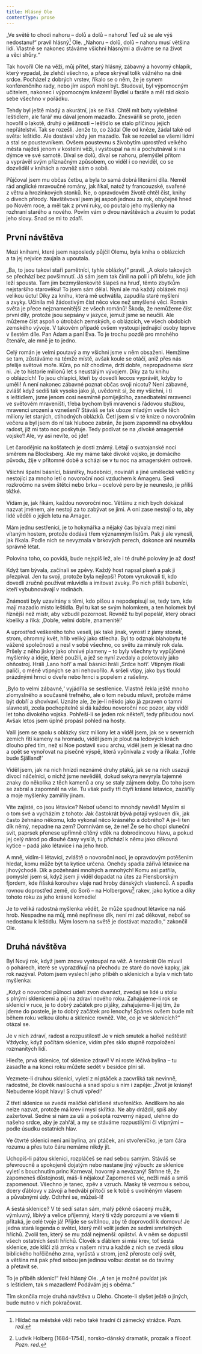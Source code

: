 ```yaml
---
title: Hlásný Ole
contentType: prose
---
```


„Ve světě to chodí nahoru – dolů a dolů – nahoru! Teď už se ale výš nedostanu!“ pravil hlásný[^10] Ole. „Nahoru – dolů, dolů – nahoru musí většina lidí. Vlastně se nakonec stáváme všichni hlásnými a díváme se na život a věci shůry.“

Tak hovořil Ole na věži, můj přítel, starý hlásný, zábavný a hovorný chlapík, který vypadal, že zlehčí všechno, a přece skrýval tolik vážného na dně srdce. Pocházel z dobrých vrstev, říkalo se o něm, že je synem konferenčního rady, nebo jím aspoň mohl být. Studoval, byl výpomocným učitelem, nakonec i výpomocným knězem! Bydlel u faráře a měl rád okolo sebe všechno v pořádku.

Tehdy byl ještě mladý a akurátní, jak se říká. Chtěl mít boty vyleštěné leštidlem, ale farář mu dával jenom mazadlo. Znesvářili se proto, jeden hovořil o lakotě, druhý o ješitnosti – leštidlo se stalo příčinou jejich nepřátelství. Tak se rozešli. Jenže to, co žádal Ole od kněze, žádal také od světa: leštidlo. Ale dostával vždy jen mazadlo. Tak se rozešel se všemi lidmi a stal se poustevníkem. Ovšem poustevnu s živobytím uprostřed velkého města najdeš jenom v kostelní věži, i vystoupal na ni a pochutnával si na dýmce ve své samotě. Díval se dolů, díval se nahoru, přemýšlel přitom a vyprávěl svým příznačným způsobem, co viděl i co neviděl, co se dozvěděl v knihách a rovněž sám o sobě.

Půjčoval jsem mu občas četbu, a byla to samá dobrá literární díla. Neměl rád anglické mravoučné romány, jak říkal, natož ty francouzské, svařené z větru a hrozinkových stonků. Ne, o opravdovém životě chtěl číst, knihy o divech přírody. Navštěvoval jsem jej aspoň jednou za rok, obyčejně hned po Novém roce, a měl tak z první ruky, co poutalo jeho myšlenky na rozhraní starého a nového. Povím vám o dvou návštěvách a zkusím to podat jeho slovy. Snad se mi to zdaří.

## První návštěva

Mezi knihami, které jsem naposledy půjčil Olemu, byla kniha o oblázcích a ta jej nejvíce zaujala a upoutala.

„Ba, to jsou takoví staří pamětníci, tyhle oblázky!“ pravil. „A okolo takových se přechází bez povšimnutí. Já sám jsem tak činil na poli i při břehu, kde jich leží spousta. Tam jim bezmyšlenkovitě šlapeš na hruď, těmto zbytkům nejstaršího starověku! To jsem sám dělal. Nyní ale má každý oblázek moji velikou úctu! Díky za knihu, která mě uchvátila, zapudila staré myšlení a zvyky. Učinila mě žádostivým číst něco více než smyšlené věci. Román světa je přece nejznamenitější ze všech románů! Škoda, že nemůžeme číst první díly, protože jsou sepsány v jazyce, jemuž jsme se neučili. Ale můžeme číst aspoň o útrobách zemských, o oblázcích, ve všech obdobích zemského vývoje. V takovém případě ovšem vystoupí jednající osoby teprve v šestém díle. Pan Adam a paní Eva. To je trochu pozdě pro mnohého čtenáře, ale mně je to jedno.

Celý román je velmi poutavý a my všichni jsme v něm obsaženi. Hemžíme se tam, zůstáváme na témže místě, avšak koule se otáčí, aniž přes nás přelije světové moře. Kůra, po níž chodíme, drží dobře, nepropadneme skrz ni. Je to historie milionů let s neustálým vývojem. Díky za tu knihu o oblázcích! To jsou chlapíci, kteří by dovedli leccos vyprávět, kdyby to uměli! A není nakonec zábavné poznat občas svoji nicotu? Není zábavné, zvlášť když sedíš tak vysoko jako já, uvědomit si, že my všichni, i ti s leštidlem, jsme jenom cosi nesmírně pomíjejícího, zanedbatelní mravenci ve světovém mraveništi, třeba bychom byli mravenci s řádovou stužkou, mravenci urození a vznešení? Stáváš se tak uboze mladým vedle těch miliony let starých, ctihodných oblázků. Četl jsem si v té knize o novoročním večeru a byl jsem do ní tak hluboce zabrán, že jsem zapomněl na obvyklou radost, již mi tato noc poskytuje. Tedy podívat se na ‚divoké amagerské vojsko‘! Ale, vy asi nevíte, oč jde!

Let čarodějnic na košťatech je dosti známý. Létají o svatojanské noci směrem na Blocksberg. Ale my máme také divoké vojsko, je domácího původu, žije v přítomné době a schází se v tu noc na amagerském ostrově.

Všichni špatní básníci, básnířky, hudebníci, novináři a jiné umělecké veličiny nestojící za mnoho letí o novoroční noci vzduchem k Amageru. Sedí rozkročmo na svém štětci nebo brku – ocelové pero by je neuneslo, je příliš těžké.

Vídám je, jak říkám, každou novoroční noc. Většinu z nich bych dokázal nazvat jménem, ale nestojí za to zabývat se jimi. A oni zase nestojí o to, aby lidé věděli o jejich letu na Amager.

Mám jednu sestřenici, je to hokynářka a nějaký čas bývala mezi nimi vítaným hostem, protože dodává třem významným listům. Pak ji ale vynesli, jak říkala. Podle nich se nevyznala v brkových perech, dokonce ani neuměla správně létat.

Polovina toho, co povídá, bude nejspíš lež, ale i té druhé poloviny je až dost!

Když tam bývala, začínali se zpěvy. Každý host napsal píseň a pak ji přezpíval. Jen tu svoji, protože byla nejlepší! Potom vyrukovali ti, kdo dovedli zručně používat mluvidla a imitovat zvuky. Po nich přišli bubeníci, kteří vybubnovávají v rodinách.

Známosti byly uzavírány s těmi, kdo píšou a nepodepisují se, tedy tam, kde mají mazadlo místo leštidla. Byl tu kat se svým holom­kem, a ten holomek byl říznější než mistr, aby vzbudil pozornost. Rovněž tu byl popelář, který obrací kbelíky a říká: ‚Dobře, velmi dobře, znamenitě!‘

A uprostřed veškerého toho veselí, jak také jinak, vyrostl z jámy stonek, strom, ohromný květ, hřib veliký jako střecha. Byl to odznak blahobytu té vážené společnosti a nesl v sobě všechno, co světu za minulý rok dala. Pršely z něho jiskry jako ohnivé plameny – to byly všechny ty vypůjčené myšlenky a ideje, které použili, a jež se nyní zvedaly a poletovaly jako ohňostroj. Hráli ‚Lano hoří‘ a malí básníci hráli ‚Srdce hoří‘. Vtipným říkali paliči, o méně vtipných se ani nehovořilo. A sršeli vtipy, jako bys tloukl prázdnými hrnci o dveře nebo hrnci s popelem z rašeliny.

‚Bylo to velmi zábavné,‘ vyjádřila se sestřenice. Vlastně řekla ještě mnoho zlomyslného a současně trefného, ale o tom nebudu mluvit, protože máme být dobří a shovívaví. Uznáte ale, že je-li někdo jako já zpraven o tamní slavnosti, zcela pochopitelně si dá každou novoroční noc pozor, aby viděl let toho divokého vojska. Pohřeší-li se jeden rok někteří, tedy přibudou noví. Avšak letos jsem úplně propásl pohled na hosty.

Valil jsem se spolu s oblázky skrz miliony let a viděl jsem, jak se v severních zemích řítí kameny na hromadu, viděl jsem je plout na ledových krách dlouho před tím, než si Noe postavil svou archu, viděl jsem je klesat na dno a opět se vynořovat na písečné výspě, která vyčnívala z vody a říkala: ‚Tohle bude Själland!‘

Viděl jsem, jak na nich hnízdí neznámé druhy ptáků, jak se na nich usazují divocí náčelníci, o nichž jsme nevěděli, dokud sekyra nevyryla tajemné znaky do několika z těch kamenů a ony se staly zájmem doby. Do toho jsem se zabral a zapomněl na vše. Tu však padly tři čtyři krásné létavice, zazářily a moje myšlenky zamířily jinam.

Víte zajisté, co jsou létavice? Neboť učenci to mnohdy nevědí! Myslím si o tom své a vycházím z tohoto: Jak častokrát bývá potají vysloven dík, jak často žehnáno někomu, kdo vykonal něco krásného a dobrého? A je-li ten dík němý, nepadne na zem? Domnívám se, že ne! Že se ho chopí sluneční svit, paprsek přenese upřímně cítěný vděk na dobrodincovu hlavu, a pokud jej celý národ po dlouhé časy vysílá, tu přichází k němu jako děkovná kytice – padá jako létavice i na jeho hrob.

A mně, vidím-li létavici, zvláště o novoroční noci, je opravdovým potěšením hledat, komu může být ta kytice určena. Onehdy spadla zářivá létavice na jihovýchodě. Dík a požehnání mnohých a mnohých! Komu asi patřila, pomyslel jsem si, když jsem ji viděl dopadat na útes za Flensborským fjordem, kde říšská korouhev vlaje nad hroby dánských vlastenců. A spadla rovnou doprostřed země, do Sorö – na Holbergovu[^11] rakev, jako kytice a díky tohoto roku za jeho krásné komedie!

Je to veliká radostná myšlenka vědět, že může spadnout létavice na náš hrob. Nespadne na můj, mně nepřinese dík, není mi zač děkovat, neboť se nedostanu k leštidlu. Mým losem na světě je dostávat mazadlo,“ zakončil Ole.

## Druhá návštěva

Byl Nový rok, když jsem znovu vystoupal na věž. A tentokrát Ole mluvil o pohárech, které se vyprazdňují na přechodu ze staré do nové kapky, jak rok nazýval. Potom jsem vyslechl jeho příběh o sklenicích a byla v nich tato myšlenka:

„Když o novoroční půlnoci udeří zvon dvanáct, zvedají se lidé u stolu s plnými sklenicemi a pijí na zdraví nového roku. Zahajujeme-li rok se sklenicí v ruce, je to dobrý začátek pro pijáky, zahajujeme-li jej tím, že jdeme do postele, je to dobrý začátek pro lenochy! Spánek ovšem bude mít během roku velkou úlohu a sklenice rovněž. Víte, co je ve sklenicích?“ otázal se.

Je v nich zdraví, radost a rozpustilost! Je v nich smutek a hořké neštěstí! Vždycky, když počítám sklenice, vidím přes sklo stupně rozpoložení rozmanitých lidí.

Hleďte, prvá sklenice, toť sklenice zdraví! V ní roste léčivá bylina – tu zasaďte a na konci roku můžete sedět v besídce plni sil.

Vezmete-li druhou sklenici, vyletí z ní ptáček a zacvrliká tak nevinně, radostně, že člověk naslouchá a snad spolu s ním i zapěje: ‚Život je krásný! Nebudeme klopit hlavy! S chutí vpřed!‘

Z třetí sklenice se zvedá maličké okřídlené stvořeníčko. Andílkem ho ale nelze nazvat, protože má krev i mysl skřítka. Ne aby dráždil, spíš aby zažertoval. Sedne si nám za uši a pošeptá rozverný nápad, ulehne do našeho srdce, aby je zahřál, a my se stáváme rozpustilými či vtipnými – podle úsudku ostatních hlav.

Ve čtvrté sklenici není ani bylina, ani ptáček, ani stvořeníčko, je tam čára rozumu a přes tuto čáru nemáme nikdy jít.

Uchopíš-li pátou sklenici, rozpláčeš se nad sebou samým. Stáváš se převroucně a spokojeně dojatým nebo nastane jiný výbuch: ze sklenice vyletí s bouchnutím princ Karneval, hovorný a nevázaný! Strhne tě, že zapomeneš důstojnosti, máš-li nějakou! Zapomeneš víc, nežli máš a smíš zapomenout. Všechno je tanec, zpěv a vzruch. Masky tě vezmou s sebou, dcery ďáblovy v závoji a hedvábí přitočí se k tobě s uvolněným vlasem a půvabnými údy. Odtrhni se, můžeš-li!

A šestá sklenice? V té sedí satan sám, malý pěkně ošacený mužík, výmluvný, líbivý a velice příjemný, který ti vždy porozumí a ve všem ti přitaká, je celé tvoje já! Přijde se svítilnou, aby tě doprovodil k domovu! Je jedna stará legenda o světci, který měl volit jeden ze sedmi smrtelných hříchů. Zvolil ten, který se mu zdál nejmenší: opilství. A v něm se dopustil všech ostatních šesti hříchů. Člověk s ďáblem si mísí krev, toť šestá sklenice, zde klíčí zlá zrnka v našem nitru a každé z nich se zvedá silou biblického hořčičného zrna, vyrůstá v strom, jenž přeroste celý svět, a většina má pak před sebou jen jedinou volbu: dostat se do tavírny a přetavit se.

To je příběh sklenic!“ řekl hlásný Ole. „A ten je možné povídat jak s leštidlem, tak s mazadlem! Podávám jej s oběma.“

Tím skončila moje druhá návštěva u Oleho. Chcete-li slyšet ještě o jiných, bude nutno v nich pokračovat.

[^10]: Hlídač na městské věži nebo také hradní či zámecký strážce. _Pozn. red._

[^11]: Ludvik Holberg (1684–1754), norsko-dánský dramatik, prozaik a filozof. _Pozn. red._
